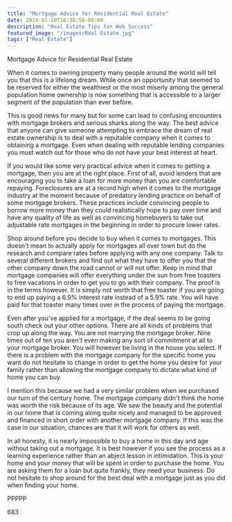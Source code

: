 ```yaml
---
title: "Mortgage Advice for Residential Real Estate"
date: 2019-01-10T16:38:58-08:00
description: "Real Estate Tips for Web Success"
featured_image: "/images/Real Estate.jpg"
tags: ["Real Estate"]
---
```


Mortgage Advice for Residential Real Estate

When it comes to owning property many people around the world will tell you that this is a lifelong dream. While once an opportunity that seemed to be reserved for either the wealthiest or the most miserly among the general population home ownership is now something that is accessible to a larger segment of the population than ever before. 

This is good news for many but for some can lead to confusing encounters with mortgage brokers and serious sharks along the way. The best advice that anyone can give someone attempting to embrace the dream of real estate ownership is to deal with a reputable company when it comes to obtaining a mortgage. Even when dealing with reputable lending companies you must watch out for those who do not have your best interest at heart.

If you would like some very practical advice when it comes to getting a mortgage, then you are at the right place. First of all, avoid lenders that are encouraging you to take a loan for more money than you are comfortable repaying. Foreclosures are at a record high when it comes to the mortgage industry at the moment because of predatory lending practice on behalf of some mortgage brokers. These practices include convincing people to borrow more money than they could realistically hope to pay over time and have any quality of life as well as convincing homebuyers to take out adjustable rate mortgages in the beginning in order to procure lower rates.

Shop around before you decide to buy when it comes to mortgages. This doesn't mean to actually apply for mortgages all over town but do the research and compare rates before applying with any one company. Talk to several different brokers and find out what they have to offer you that the other company down the road cannot or will not offer. Keep in mind that mortgage companies will offer everything under the sun from free toasters to free vacations in order to get you to go with their company. The proof is in the terms however. It is simply not worth that free toaster if you are going to end up paying a 6.9% interest rate instead of a 5.9% rate. You will have paid for that toaster many times over in the process of paying the mortgage. 

Even after you've applied for a mortgage, if the deal seems to be going south check out your other options. There are all kinds of problems that crop up along the way. You are not marrying the mortgage broker. Nine times out of ten you aren't even making any sort of commitment at all to your mortgage broker. You will however be living in the house you select. If there is a problem with the mortgage company for the specific home you want do not hesitate to change in order to get the home you desire for your family rather than allowing the mortgage company to dictate what kind of home you can buy. 

I mention this because we had a very similar problem when we purchased our turn of the century home. The mortgage company didn't think the home was worth the risk because of its age. We saw the beauty and the potential in our home that is coming along quite nicely and managed to be approved and financed in short order with another mortgage company. If this was the case in our situation, chances are that it will work for others as well.

In all honesty, it is nearly impossible to buy a home in this day and age without taking out a mortgage. It is best however if you see the process as a learning experience rather than an abject lesson in intimidation. This is your home and your money that will be spent in order to purchase the home. You are asking them for a loan but quite frankly, they need your business. Do not hesitate to shop around for the best deal with a mortgage just as you did when finding your home. 

PPPPP

683

